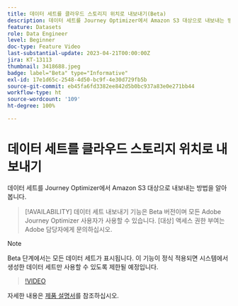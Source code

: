 ```yaml
---
title: 데이터 세트를 클라우드 스토리지 위치로 내보내기(Beta)
description: 데이터 세트를 Journey Optimizer에서 Amazon S3 대상으로 내보내는 방법을 알아봅니다.
feature: Datasets
role: Data Engineer
level: Beginner
doc-type: Feature Video
last-substantial-update: 2023-04-21T00:00:00Z
jira: KT-13113
thumbnail: 3418688.jpeg
badge: label="Beta" type="Informative"
exl-id: 17e1d65c-2548-4d50-bc9f-4e30d729fb5b
source-git-commit: eb45fa6fd3382ee842d5b0bc937a83e0e271bb44
workflow-type: ht
source-wordcount: '109'
ht-degree: 100%

---
```


# 데이터 세트를 클라우드 스토리지 위치로 내보내기

데이터 세트를 Journey Optimizer에서 Amazon S3 대상으로 내보내는 방법을 알아봅니다.

>[!AVAILABILITY]
>데이터 세트 내보내기 기능은 Beta 버전이며 모든 Adobe Journey Optimizer 사용자가 사용할 수 있습니다. [대상] 액세스 권한 부여는 Adobe 담당자에게 문의하십시오.

>[!NOTE]
>Beta 단계에서는 모든 데이터 세트가 표시됩니다. 이 기능이 정식 적용되면 시스템에서 생성한 데이터 세트만 사용할 수 있도록 제한될 예정입니다.

>[!VIDEO](https://video.tv.adobe.com/v/3418688/?quality=12&learn=on)

자세한 내용은 [제품 설명서](https://experienceleague.adobe.com/docs/journey-optimizer/using/data-management/datasets/export-datasets.html?lang=ko)를 참조하십시오.
